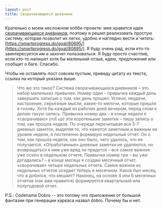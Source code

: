 ```yaml
---
layout: post
title: Сворачивающиеся дневники
---
```



Кратенько о моем несложном хобби-проекте: мне нравится идея [сворачивающихся дневников](http://www.improvement.ru/zametki/dnevnik/), поэтому я решил реализовать простую систему, которая позволит их легко, удобно и наглядно вести и читать: [https://smartprogress.do/goal/80695/](https://smartprogress.do/goal/80695/). Я буду очень рад, если кто-то заинтересуется им и захочет пользоваться. Я буду просто счастлив, если кто-то напишет хотя бы маленький отзыв, идею, предложение или сообщит о баге. Спасибо.

Чтобы не оставлять пост совсем пустым, приведу цитату из текста, ссылка на который указана выше.

>Что же это такое? Система сворачивающихся дневников – это набор маленьких привычек. Номер один – привычка каждый день завершать записью о том, как день прошел. Успехи, неудачи, настроение, серьезные мысли, какие-то мелочи, которые пришли в голову. Хотя бы каждый из рабочих дней вечером, перед сном я делаю такую запись. Привычка номер два – в конце недели я «сворачиваю» (roll up) эти коротенькие заметки – пишу запись о том, как прошла неделя. По очереди перечитывая все 5-7 дневных заметок, выделяя то, что кажется заметным и важным на уровне недели, я постепенно формирую недельный отчет. Он о том, как прошла неделя, как оно было, чего удалось, что не получается. «Отработанные» дневные заметки не удаляются, но возвращаться к ним уже вряд ли придется – все самое важное уже осело в недельном отчете. Привычка номер три – вы уже догадались? – в конце месяца я создаю месячный отчет, «сворачивая» четыре недельных отчета. Самое важное из недельных отчетов оседает теперь в месячном. Каков был месяц, что я добился, что мешает? Наконец, на основе 4 или 6 месячных отчетов (как вам нравится) формируется квартальный или полугодовой отчет.

P.S.: Codename Dobro -- это потому что приложение от большой фантазии при генерации каркаса назвал dobro. Почему бы и нет.